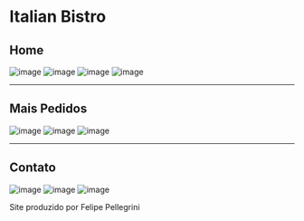 <h1> Italian Bistro </h1>

<h2>Home</h2>

![image](https://user-images.githubusercontent.com/107892258/185184732-ba6d8772-d701-4790-836c-e963da69784b.png)
![image](https://user-images.githubusercontent.com/107892258/185184884-976bd6db-1150-4156-9d14-e8d6993a76da.png)
![image](https://user-images.githubusercontent.com/107892258/185185079-2cbd41b8-0f3c-40e4-a040-c293c87ba2b4.png)
![image](https://user-images.githubusercontent.com/107892258/185185113-5099622d-5cdd-4833-af40-f36502ca93b9.png)


<hr>

<h2>Mais Pedidos</h2>

![image](https://user-images.githubusercontent.com/107892258/185185272-53491308-3a24-4410-a638-07bc1d8dd2e8.png)
![image](https://user-images.githubusercontent.com/107892258/185185317-c9fb6eb8-c84f-4210-a579-4b85abcf57dd.png)
![image](https://user-images.githubusercontent.com/107892258/185185365-cbbca75e-1755-4f5b-b2b1-38a159182234.png)

<hr>

<h2>Contato</h2>

![image](https://user-images.githubusercontent.com/107892258/185185444-5d3d9741-afc9-4090-b52c-619679fd925a.png)
![image](https://user-images.githubusercontent.com/107892258/185185520-27c2cde0-f3a8-4cbd-8a14-2d1af351a318.png)
![image](https://user-images.githubusercontent.com/107892258/185185554-10653430-eb2e-4bcf-8df9-25f46bcf7ae3.png)


<p>Site produzido por Felipe Pellegrini</p>
